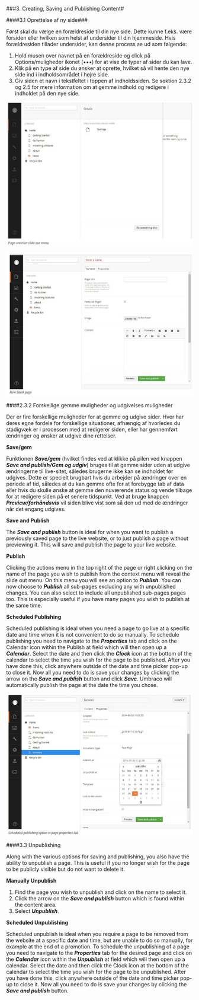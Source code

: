 ###3. Creating, Saving and Publishing  Content#


####3.1 Oprettelse af ny side###

Først skal du vælge en forældreside til din nye side. Dette kunne f.eks. være forsiden eller hvilken som helst af undersider til din hjemmeside. Hvis forældresiden tillader undersider, kan denne process se ud som følgende:

1. Hold musen over navnet på en forældreside og click på Options/muligheder ikonet (•••) for at vise de typer af sider du kan lave.
2. Klik på en type af side du ønsker at oprette, hvilket så vil hente den nye side ind i indholdsområdet i højre side.
3. Giv siden et navn i tekstfeltet i toppen af indholdssiden. Se sektion 2.3.2 og 2.5 for mere information om at gemme indhold og redigere i indholdet på den nye side.

![pageCreationSlidout.jpg](images/pageCreationSlidout.jpg)

![blankPage.jpg](images/blankPage.jpg)

####2.3.2  Forskellige gemme muligheder og udgivelses muligheder

Der er fire forskellige muligheder for at gemme og udgive sider. Hver har deres egne fordele for forskellige situationer, afhængig af hvorledes du stadigvæk er i processen med at redigerer siden, eller har gennemført ændringer og ønsker at udgive dine rettelser.

**Save/gem**



Funktionen ***Save/gem*** (hvilket findes ved at klikke på pilen ved knappen ***Save and publish/Gem og udgiv***) bruges til at gemme sider uden at udgive ændringerne til live-sitet, således brugerne ikke kan se indholdet før udgives. Dette er specielt brugbart hvis du arbejder på ændringer over en periode af tid, således at du kan gemme ofte for at forebygge tab af data eller hvis du skulle ønske at gemme den nuværende status og vende tilbage for at redigere siden på et senere tidspunkt. Ved at bruge knappen ***Preview/forhåndsvis*** vil siden blive vist som så den ud med de ændringer når det engang udgives.

**Save and Publish**

The ***Save and publish*** button is ideal for when you want  to publish  a previously  saved page to the live website, or to just publish a page without previewing it. This will save and publish  the page  to your live website.

**Publish**

Clicking the actions menu  in the top right of the page or right clicking on the name of the page  you wish to publish  from the context menu will reveal the slide out menu.  On this menu  you will see  an option  to ***Publish***. You can now choose to ***Publish*** all sub-pages excluding  any with unpublished changes. You can also select to include all unpublished sub-pages pages too. This is especially useful  if you have many  pages you wish to publish  at the same time. 

**Scheduled Publishing**

Scheduled publishing  is ideal when you need  a page  to go live at a specific  date  and time when it is not convenient to do so manually.  To schedule publishing  you need  to navigate to the ***Properties*** tab and click on the Calendar  icon within the Publish  at field which will then  open  up a ***Calendar***. Select  the date  and then click the ***Clock*** icon at the bottom of the calendar to select the time you wish for the page  to be published. After you have done  this, click anywhere outside of the date  and time picker pop-up  to close  it. Now all you need  to do is save  your changes by clicking the arrow on the ***Save and publish*** button and click ***Save***.
Umbraco will automatically publish  the page  at the date  the time you chose.

![scheduledPublish.jpg](images/scheduledPublish.jpg)

####3.3 Unpublishing

Along with the various  options for saving  and publishing,  you also have the ability to unpublish a page.  This is useful  if you no longer wish for the page  to be publicly visible but do not want  to delete  it.

**Manually Unpublish**

1.    Find the page  you wish to unpublish and click on the name to select it.
2.    Click the arrow on the ***Save and publish*** button which is found within the content area.
3.    Select  ***Unpublish***.

**Scheduled Unpublishing**

Scheduled unpublish is ideal when you require a page  to be removed from the website at a specific  date  and time, but are unable  to do so manually, for example at the end of a promotion. To schedule the unpublishing of a page  you need  to navigate to the ***Properties*** tab for the desired page  and click on the ***Calendar*** icon within the ***Unpublish*** at field which will then  open  up a calendar. Select  the date  and then  click the Clock icon at the bottom of the calendar to select the time you wish for the page  to be unpublished. After you have done this, click anywhere outside of the date  and time picker pop-up  to close  it. Now all you need  to do is save  your changes by clicking the ***Save and publish*** button.
